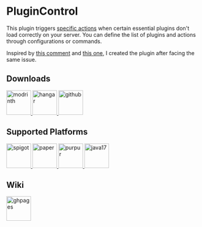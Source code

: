 # PluginControl

This plugin triggers [specific actions](https://github.com/SrBedrock/PluginControl/wiki/Configuration#actions) when certain essential plugins don't load correctly on your server. You can define the list of plugins and actions through configurations or commands.

Inspired by [this comment](https://github.com/PaperMC/Paper/issues/8859#issuecomment-1435905791) and [this one](https://github.com/PaperMC/Paper/pull/8108#issuecomment-1419304955), I created the plugin after facing the same issue.

## Downloads

<a href="https://modrinth.com/plugin/plugincontrol" target="_blank">
  <img alt="modrinth" height="64" src="https://cdn.jsdelivr.net/npm/@intergrav/devins-badges@3/assets/cozy/available/modrinth_vector.svg" title="Available on Modrinth">
</a>
<a href="https://hangar.papermc.io/SrBedrock/PluginControl" target="_blank">
  <img alt="hangar" height="64" src="https://cdn.jsdelivr.net/npm/@intergrav/devins-badges@3/assets/cozy/available/hangar_vector.svg" title="Available on Hangar">
</a>
<a href="https://github.com/SrBedrock/PluginControl/actions" target="_blank">
  <img alt="github" height="64" src="https://cdn.jsdelivr.net/npm/@intergrav/devins-badges@3/assets/cozy/available/github_vector.svg" title="Available on Github">
</a>

## Supported Platforms

<a href="https://www.spigotmc.org" target="_blank">
  <img alt="spigot" height="64" src="https://cdn.jsdelivr.net/npm/@intergrav/devins-badges@3/assets/cozy/supported/spigot_vector.svg" title="Tested on Spigot">
</a>
<a href="https://papermc.io" target="_blank">
  <img alt="paper" height="64" src="https://cdn.jsdelivr.net/npm/@intergrav/devins-badges@3/assets/cozy/supported/paper_vector.svg" title="Tested on Paper">
</a>
<a href="https://purpurmc.org/" target="_blank">
  <img alt="purpur" height="64" src="https://cdn.jsdelivr.net/npm/@intergrav/devins-badges@3/assets/cozy/supported/purpur_vector.svg" title="Tested on Purpur">
</a>
<a href="https://openjdk.org/projects/jdk/17/" target="_blank">
  <img alt="java17" height="64" src="https://cdn.jsdelivr.net/npm/@intergrav/devins-badges@3/assets/cozy/built-with/java17_vector.svg">
</a>

## Wiki

<a href="https://github.com/SrBedrock/PluginControl/wiki" target="_blank">
<img alt="ghpages" height="64" src="https://cdn.jsdelivr.net/npm/@intergrav/devins-badges@3/assets/cozy/documentation/ghpages_vector.svg">
</a>
